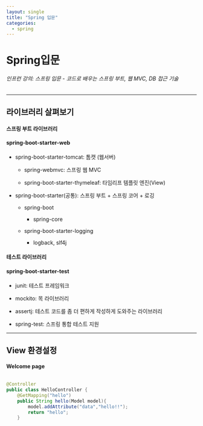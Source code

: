 ```yaml
---
layout: single
title: "Spring 입문"
categories:
  - spring
---
```


# Spring입문
###### 인프런 강의: 스프링 입문 - 코드로 배우는 스프링 부트, 웹 MVC, DB 접근 기술
---


## 라이브러리 살펴보기
#### 스프링 부트 라이브러리 

#### spring-boot-starter-web

- spring-boot-starter-tomcat: 톰캣 (웹서버)

  - spring-webmvc: 스프링 웹 MVC

  - spring-boot-starter-thymeleaf: 타임리프 템플릿 엔진(View)

- spring-boot-starter(공통): 스프링 부트 + 스프링 코어 + 로깅

  - spring-boot

    - spring-core

  - spring-boot-starter-logging

    - logback, slf4j







#### 테스트 라이브러리

#### spring-boot-starter-test

 - junit: 테스트 프레임워크

 - mockito: 목 라이브러리

 - assertj: 테스트 코드를 좀 더 편하게 작성하게 도와주는 라이브러리

 - spring-test: 스프링 통합 테스트 지원

---

## View 환경설정
#### Welcome page
```java

@Controller
public class HelloController {
    @GetMapping("hello")
    public String hello(Model model){
        model.addAttribute("data","hello!!");
        return "hello";
    }
```    
